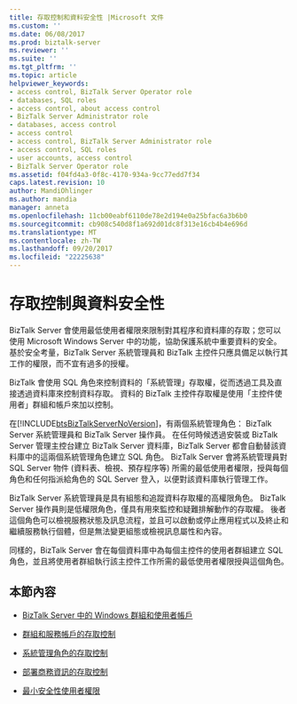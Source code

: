 ```yaml
---
title: 存取控制和資料安全性 |Microsoft 文件
ms.custom: ''
ms.date: 06/08/2017
ms.prod: biztalk-server
ms.reviewer: ''
ms.suite: ''
ms.tgt_pltfrm: ''
ms.topic: article
helpviewer_keywords:
- access control, BizTalk Server Operator role
- databases, SQL roles
- access control, about access control
- BizTalk Server Administrator role
- databases, access control
- access control
- access control, BizTalk Server Administrator role
- access control, SQL roles
- user accounts, access control
- BizTalk Server Operator role
ms.assetid: f04fd4a3-0f8c-4170-934a-9cc77edd7f34
caps.latest.revision: 10
author: MandiOhlinger
ms.author: mandia
manager: anneta
ms.openlocfilehash: 11cb00eabf6110de78e2d194e0a25bfac6a3b6b0
ms.sourcegitcommit: cb908c540d8f1a692d01dc8f313e16cb4b4e696d
ms.translationtype: MT
ms.contentlocale: zh-TW
ms.lasthandoff: 09/20/2017
ms.locfileid: "22225638"
---
```

# <a name="access-control-and-data-security"></a>存取控制與資料安全性
BizTalk Server 會使用最低使用者權限來限制對其程序和資料庫的存取；您可以使用 Microsoft Windows Server 中的功能，協助保護系統中重要資料的安全。 基於安全考量，BizTalk Server 系統管理員和 BizTalk 主控件只應具備足以執行其工作的權限，而不宜有過多的授權。  
  
 BizTalk 會使用 SQL 角色來控制資料的「系統管理」存取權，從而透過工具及直接透過資料庫來控制資料存取。 資料的 BizTalk 主控件存取權是使用「主控件使用者」群組和帳戶來加以控制。  
  
 在[!INCLUDE[btsBizTalkServerNoVersion](../includes/btsbiztalkservernoversion-md.md)]，有兩個系統管理角色： BizTalk Server 系統管理員和 BizTalk Server 操作員。 在任何時候透過安裝或 BizTalk Server 管理主控台建立 BizTalk Server 資料庫，BizTalk Server 都會自動替該資料庫中的這兩個系統管理角色建立 SQL 角色。 BizTalk Server 會將系統管理員對 SQL Server 物件 (資料表、檢視、預存程序等) 所需的最低使用者權限，授與每個角色和任何指派給角色的 SQL Server 登入，以便對該資料庫執行管理工作。  
  
 BizTalk Server 系統管理員是具有組態和追蹤資料存取權的高權限角色。 BizTalk Server 操作員則是低權限角色，僅具有用來監控和疑難排解動作的存取權。 後者這個角色可以檢視服務狀態及訊息流程，並且可以啟動或停止應用程式以及終止和繼續服務執行個體，但是無法變更組態或檢視訊息屬性和內容。  
  
 同樣的，BizTalk Server 會在每個資料庫中為每個主控件的使用者群組建立 SQL 角色，並且將使用者群組執行該主控件工作所需的最低使用者權限授與這個角色。  
  
## <a name="in-this-section"></a>本節內容  
  
-   [BizTalk Server 中的 Windows 群組和使用者帳戶](../core/windows-groups-and-user-accounts-in-biztalk-server.md)  
  
-   [群組和服務帳戶的存取控制](../core/access-control-for-groups-and-service-accounts.md)  
  
-   [系統管理角色的存取控制](../core/access-control-for-administrative-roles.md)  
  
-   [部署商務資訊的存取控制](../core/access-control-to-business-information.md)  
  
-   [最小安全性使用者權限](../core/minimum-security-user-rights.md)